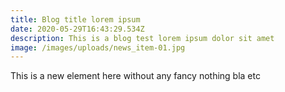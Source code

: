 ```yaml
---
title: Blog title lorem ipsum
date: 2020-05-29T16:43:29.534Z
description: This is a blog test lorem ipsum dolor sit amet
image: /images/uploads/news_item-01.jpg
---
```

This is a new element here without any fancy nothing bla etc